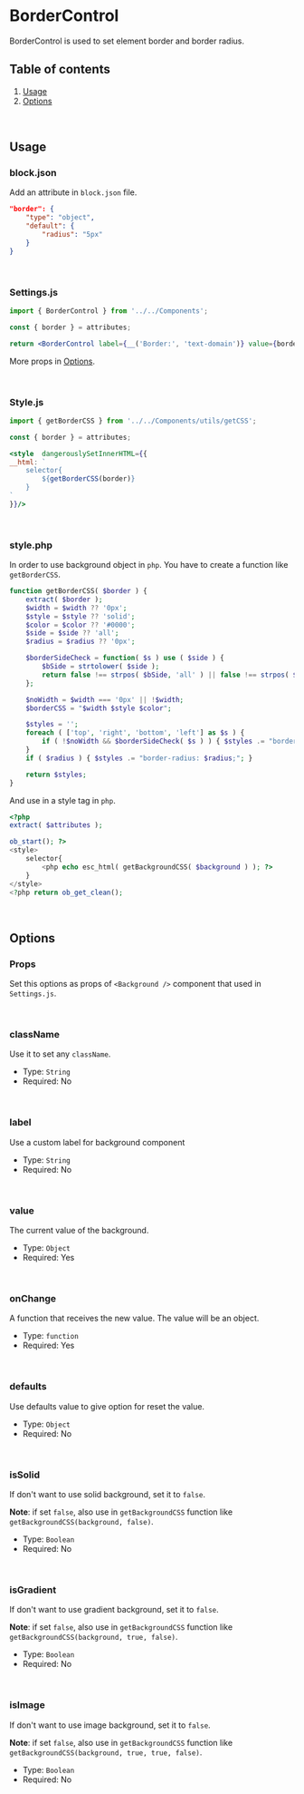 # BorderControl

BorderControl is used to set element border and border radius.


## Table of contents

1. [Usage](#usage)
2. [Options](#options)

<br />

## Usage

### block.json
Add an attribute in `block.json` file.

```json
"border": {
	"type": "object",
	"default": {
		"radius": "5px"
	}
}
```

<br />

### Settings.js

```jsx
import { BorderControl } from '../../Components';

const { border } = attributes;

return <BorderControl label={__('Border:', 'text-domain')} value={border} onChange={val => setAttributes({ border: val })} defaults={{ radius: '5px' }} />
```

More props in [Options](#options).

<br />

### Style.js
```jsx
import { getBorderCSS } from '../../Components/utils/getCSS';

const { border } = attributes;

<style  dangerouslySetInnerHTML={{
__html: `
	selector{
		${getBorderCSS(border)}
	}
`
}}/>
```

<br />

### style.php
In order to use background object in `php`. You have to create a function like `getBorderCSS`.

```php
function getBorderCSS( $border ) {
	extract( $border );
	$width = $width ?? '0px';
	$style = $style ?? 'solid';
	$color = $color ?? '#0000';
	$side = $side ?? 'all';
	$radius = $radius ?? '0px';

	$borderSideCheck = function( $s ) use ( $side ) {
		$bSide = strtolower( $side );
		return false !== strpos( $bSide, 'all' ) || false !== strpos( $bSide, $s );
	};

	$noWidth = $width === '0px' || !$width;
	$borderCSS = "$width $style $color";

	$styles = '';
	foreach ( ['top', 'right', 'bottom', 'left'] as $s ) {
		if ( !$noWidth && $borderSideCheck( $s ) ) { $styles .= "border-$s: $borderCSS;"; }
	}
	if ( $radius ) { $styles .= "border-radius: $radius;"; }

	return $styles;
}
```

And use in a style tag in `php`.
```php
<?php
extract( $attributes );

ob_start(); ?>
<style>
	selector{
		<php echo esc_html( getBackgroundCSS( $background ) ); ?>
	}
</style>
<?php return ob_get_clean();
```

<br />

## Options
### Props
Set this options as props of `<Background />` component that used in `Settings.js`.

<br />

### className

Use it to set any `className`.

-   Type: `String`
-   Required: No

<br />

### label

Use a custom label for background component

-   Type: `String`
-   Required: No

<br />

### value

The current value of the background.

-   Type: `Object`
-   Required: Yes

<br />

### onChange

A function that receives the new value. The value will be an object.

-   Type: `function`
-   Required: Yes

<br />

### defaults

Use defaults value to give option for reset the value.

-   Type: `Object`
-   Required: No

<br />

### isSolid

If don't want to use solid background, set it to `false`.

**Note**: if set `false`, also use in `getBackgroundCSS` function like `getBackgroundCSS(background, false)`.

-   Type: `Boolean`
-   Required: No

<br />

### isGradient

If don't want to use gradient background, set it to `false`.

**Note**: if set `false`, also use in `getBackgroundCSS` function like `getBackgroundCSS(background, true, false)`.

-   Type: `Boolean`
-   Required: No

<br />

### isImage

If don't want to use image background, set it to `false`.

**Note**: if set `false`, also use in `getBackgroundCSS` function like `getBackgroundCSS(background, true, true, false)`.

-   Type: `Boolean`
-   Required: No